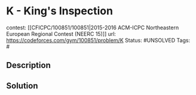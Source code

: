 # K - King's Inspection

contest: [[CFICPC/100851/100851|2015-2016 ACM-ICPC Northeastern European Regional Contest (NEERC 15)]]
url: https://codeforces.com/gym/100851/problem/K
Status: #UNSOLVED
Tags: #

## Description

## Solution


